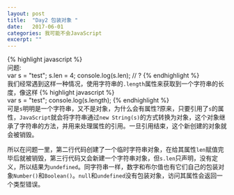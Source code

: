 ```yaml
---
layout: post
title:  "Day2 包装对象 "
date:   2017-06-01
categories: 我可能不会JavaScript
excerpt: ""
---
```


{% highlight javascript %}  
    问题:  
    var s = "test";
    s.len = 4;
    console.log(s.len);   // ?
{% endhighlight %}  
我们经常遇到这样一种情况，使用字符串的`.length`属性来获取到一个字符串的长度，像这样
{% highlight javascript %}  
    var s = "test";
    console.log(s.length);
{% endhighlight %}  
可是`s`明明是一个字符串，又不是对象，为什么会有属性?原来，只要引用了`s`的属性，`JavaScript`就会将字符串通过`new String(s)`的方式转换为对象，这个对象继承了字符串的方法，并用来处理属性的引用。一旦引用结束，这个新创建的对象就会被销毁。  

所以在问题一里，第二行代码创建了一个临时字符串对象，在给其属性`len`赋值完毕后就被销毁，第三行代码又会新建一个字符串对象，但`s.len`只声明，没有定义，所以结果为`undefined`。同字符串一样，数字和布尔值也有它们自己的包装对象`Number()`和`Boolean()`。`null`和`undefined`没有包装对象，访问其属性会返回一个类型错误。  

